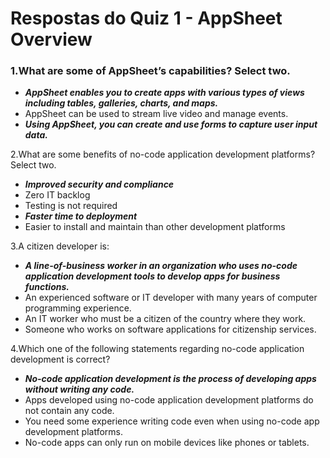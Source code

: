 # Respostas do Quiz 1 - AppSheet Overview

### 1.What are some of AppSheet’s capabilities? Select two.
- ***AppSheet enables you to create apps with various types of views including tables, galleries, charts, and maps.***
- AppSheet can be used to stream live video and manage events.
- ***Using AppSheet, you can create and use forms to capture user input data.***

2.What are some benefits of no-code application development platforms? Select two.
- ***Improved security and compliance***
- Zero IT backlog
- Testing is not required
- ***Faster time to deployment***
- Easier to install and maintain than other development platforms

3.A citizen developer is:
- ***A line-of-business worker in an organization who uses no-code application development tools to develop apps for business functions.***
- An experienced software or IT developer with many years of computer programming experience.
- An IT worker who must be a citizen of the country where they work.
- Someone who works on software applications for citizenship services.

4.Which one of the following statements regarding no-code application development is correct?
- ***No-code application development is the process of developing apps without writing any code.***
- Apps developed using no-code application development platforms do not contain any code.
- You need some experience writing code even when using no-code app development platforms.
- No-code apps can only run on mobile devices like phones or tablets.
